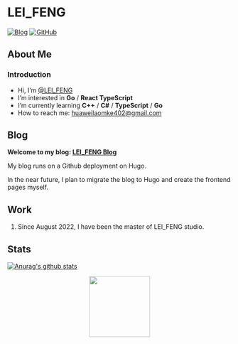 # LEl_FENG

[![Blog](https://img.shields.io/badge/Blog-ahdark.com-%231D7EA7.svg?logo=wordpress&logoColor=white)](https://blog.xpdbk.com)
[![GitHub](https://img.shields.io/badge/GitHub-AHdark-%2312100E.svg?logo=Github&logoColor=white)](https://github.com/1x000)

## About Me

### Introduction

-  Hi, I’m [@LEl_FENG](https://blog.xpdbk.com)
-  I’m interested in **Go** / **React TypeScript**
-  I’m currently learning **C++** / **C#** / **TypeScript** / **Go**
-  How to reach me: huaweilaomke402@gmail.com

## Blog

**Welcome to my blog: [LEl_FENG Blog](https://blog.xpdbk.com)**

My blog runs on a Github deployment on Hugo. 

In the near future, I plan to migrate the blog to Hugo and create the frontend pages myself.

## Work

1. Since August 2022, I have been the master of LEl_FENG studio.

## Stats

[![Anurag's github stats](https://github-readme-stats.vercel.app/api?username=1x000)](https://github.com/anuraghazra/github-readme-stats)

<div align="center"> <img height="137px" src="https://github-readme-stats.vercel.app/api?username<div align="center"> </div>
